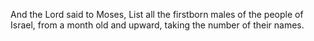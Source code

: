 And the Lord said to Moses, List all the firstborn males of the people of Israel, from a month old and upward, taking the number of their names.
